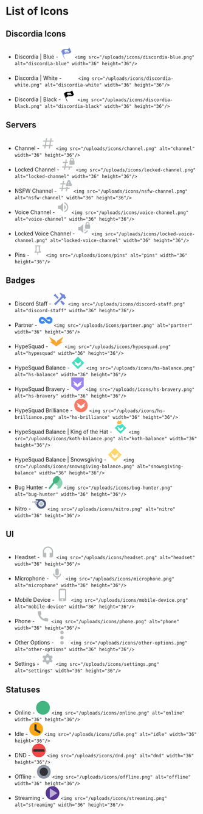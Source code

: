 <!-- TITLE: Icons -->
<!-- SUBTITLE: Page listing icons to be used around the Wiki to represent different things. -->

# List of Icons

## Discordia Icons

* Discordia | Blue - <img src="/uploads/icons/discordia-blue.png" alt="discordia-blue" width="36" height="36"/> `<img src="/uploads/icons/discordia-blue.png" alt="discordia-blue" width="36" height="36"/>`
* Discordia | White - <img src="/uploads/icons/discordia-white.png" alt="discordia-white" width="36" height="36"/> `<img src="/uploads/icons/discordia-white.png" alt="discordia-white" width="36" height="36"/>`
* Discordia | Black - <img src="/uploads/icons/discordia-black.png" alt="discordia-black" width="36" height="36"/> `<img src="/uploads/icons/discordia-black.png" alt="discordia-black" width="36" height="36"/>`

## Servers

* Channel - <img src="/uploads/icons/channel.png" alt="channel" width="36" height="36"/> `<img src="/uploads/icons/channel.png" alt="channel" width="36" height="36"/>`
* Locked Channel - <img src="/uploads/icons/locked-channel.png" alt="locked-channel" width="36" height="36"/> `<img src="/uploads/icons/locked-channel.png" alt="locked-channel" width="36" height="36"/>`
* NSFW Channel - <img src="/uploads/icons/nsfw-channel.png" alt="nsfw-channel" width="36" height="36"/> `<img src="/uploads/icons/nsfw-channel.png" alt="nsfw-channel" width="36" height="36"/>`
* Voice Channel - <img src="/uploads/icons/voice-channel.png" alt="voice-channel" width="36" height="36"/> `<img src="/uploads/icons/voice-channel.png" alt="voice-channel" width="36" height="36"/>`
* Locked Voice Channel - <img src="/uploads/icons/locked-voice-channel.png" alt="locked-voice-channel" width="36" height="36"/> `<img src="/uploads/icons/locked-voice-channel.png" alt="locked-voice-channel" width="36" height="36"/>`
* Pins - <img src="/uploads/icons/pins.png" alt="pins" width="36" height="36"/> `<img src="/uploads/icons/pins" alt="pins" width="36" height="36"/>`

## Badges

* Discord Staff - <img src="/uploads/icons/discord-staff.png" alt="discord-staff" width="36" height="36"/> `<img src="/uploads/icons/discord-staff.png" alt="discord-staff" width="36" height="36"/>`
* Partner - <img src="/uploads/icons/partner.png" alt="partner" width="36" height="36"/> `<img src="/uploads/icons/partner.png" alt="partner" width="36" height="36"/>`
* HypeSquad - <img src="/uploads/icons/hypesquad.png" alt="hypesquad" width="36" height="36"/> `<img src="/uploads/icons/hypesquad.png" alt="hypesquad" width="36" height="36"/>`
* HypeSquad Balance - <img src="/uploads/icons/hs-balance.png" alt="hs-balance" width="36" height="36"/> `<img src="/uploads/icons/hs-balance.png" alt="hs-balance" width="36" height="36"/>`
* HypeSquad Bravery - <img src="/uploads/icons/hs-bravery.png" alt="hs-bravery" width="36" height="36"/> `<img src="/uploads/icons/hs-bravery.png" alt="hs-bravery" width="36" height="36"/>`
* HypeSquad Brilliance - <img src="/uploads/icons/hs-brilliance.png" alt="hs-brilliance" width="36" height="36"/> `<img src="/uploads/icons/hs-brilliance.png" alt="hs-brilliance" width="36" height="36"/>`
* HypeSquad Balance | King of the Hat - <img src="/uploads/icons/koth-balance.png" alt="koth-balance" width="36" height="36"/> `<img src="/uploads/icons/koth-balance.png" alt="koth-balance" width="36" height="36"/>`
* HypeSquad Balance | Snowsgiving - <img src="/uploads/icons/snowsgiving-balance.png" alt="snowsgiving-balance" width="36" height="36"/> `<img src="/uploads/icons/snowsgiving-balance.png" alt="snowsgiving-balance" width="36" height="36"/>`
* Bug Hunter - <img src="/uploads/icons/bug-hunter.png" alt="bug-hunter" width="36" height="36"/> `<img src="/uploads/icons/bug-hunter.png" alt="bug-hunter" width="36" height="36"/>`
* Nitro - <img src="/uploads/icons/nitro.png" alt="nitro" width="36" height="36"/> `<img src="/uploads/icons/nitro.png" alt="nitro" width="36" height="36"/> `

## UI

* Headset - <img src="/uploads/icons/headset.png" alt="headset" width="36" height="36"/> `<img src="/uploads/icons/headset.png" alt="headset" width="36" height="36"/>`
* Microphone - <img src="/uploads/icons/microphone.png" alt="microphone" width="36" height="36"/> `<img src="/uploads/icons/microphone.png" alt="microphone" width="36" height="36"/>`
* Mobile Device - <img src="/uploads/icons/mobile-device.png" alt="mobile-device" width="36" height="36"/> `<img src="/uploads/icons/mobile-device.png" alt="mobile-device" width="36" height="36"/> `
* Phone - <img src="/uploads/icons/phone.png" alt="phone" width="36" height="36"/> `<img src="/uploads/icons/phone.png" alt="phone" width="36" height="36"/>`
* Other Options - <img src="/uploads/icons/other-options.png" alt="other-options" width="36" height="36"/> `<img src="/uploads/icons/other-options.png" alt="other-options" width="36" height="36"/>`
* Settings - <img src="/uploads/icons/settings.png" alt="settings" width="36" height="36"/> `<img src="/uploads/icons/settings.png" alt="settings" width="36" height="36"/>`

## Statuses

* Online - <img src="/uploads/icons/online.png" alt="online" width="36" height="36"/> `<img src="/uploads/icons/online.png" alt="online" width="36" height="36"/>`
* Idle - <img src="/uploads/icons/idle.png" alt="idle" width="36" height="36"/> `<img src="/uploads/icons/idle.png" alt="idle" width="36" height="36"/>`
* DND - <img src="/uploads/icons/dnd.png" alt="dnd" width="36" height="36"/> `<img src="/uploads/icons/dnd.png" alt="dnd" width="36" height="36"/>`
* Offline - <img src="/uploads/icons/offline.png" alt="offline" width="36" height="36"/> `<img src="/uploads/icons/offline.png" alt="offline" width="36" height="36"/>`
* Streaming - <img src="/uploads/icons/streaming.png" alt="streaming" width="36" height="36"/> `<img src="/uploads/icons/streaming.png" alt="streaming" width="36" height="36"/>`
